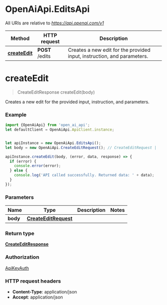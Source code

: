 # OpenAiApi.EditsApi

All URIs are relative to *https://api.openai.com/v1*

Method | HTTP request | Description
------------- | ------------- | -------------
[**createEdit**](EditsApi.md#createEdit) | **POST** /edits | Creates a new edit for the provided input, instruction, and parameters.

<a name="createEdit"></a>
# **createEdit**
> CreateEditResponse createEdit(body)

Creates a new edit for the provided input, instruction, and parameters.

### Example
```javascript
import {OpenAiApi} from 'open_ai_api';
let defaultClient = OpenAiApi.ApiClient.instance;


let apiInstance = new OpenAiApi.EditsApi();
let body = new OpenAiApi.CreateEditRequest(); // CreateEditRequest | 

apiInstance.createEdit(body, (error, data, response) => {
  if (error) {
    console.error(error);
  } else {
    console.log('API called successfully. Returned data: ' + data);
  }
});
```

### Parameters

Name | Type | Description  | Notes
------------- | ------------- | ------------- | -------------
 **body** | [**CreateEditRequest**](CreateEditRequest.md)|  | 

### Return type

[**CreateEditResponse**](CreateEditResponse.md)

### Authorization

[ApiKeyAuth](../README.md#ApiKeyAuth)

### HTTP request headers

 - **Content-Type**: application/json
 - **Accept**: application/json

